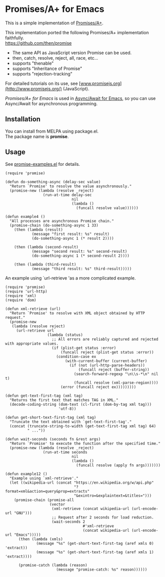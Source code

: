 Promises/A+ for Emacs
=====================

This is a simple implementation of [Promises/A+](https://promisesaplus.com/).  

This implementation ported the following Promises/A+ implementation faithfully.  
https://github.com/then/promise

* The same API as JavaScript version Promise can be used.
 * then, catch, resolve, reject, all, race, etc...
* supports "thenable"
* supports "Inheritance of Promise"
* supports "rejection-tracking"

For detailed tutorials on its use, see [www.promisejs.org](http://www.promisejs.org/) (JavaScript).

*Promises/A+ for Emacs* is used in [Async/Await for Emacs](https://github.com/chuntaro/emacs-async-await), so you can use Async/Await for asynchronous programming.

Installation
------------

You can install from MELPA using package.el.  
The package name is **promise**.

Usage
-----

See [promise-examples.el](https://github.com/chuntaro/emacs-promise/blob/master/promise-examples.el) for details.


```emacs-lisp
(require 'promise)

(defun do-something-async (delay-sec value)
  "Return `Promise' to resolve the value asynchronously."
  (promise-new (lambda (resolve _reject)
                 (run-at-time delay-sec
                              nil
                              (lambda ()
                                (funcall resolve value))))))

(defun example4 ()
  "All processes are asynchronous Promise chain."
  (promise-chain (do-something-async 1 33)
    (then (lambda (result)
            (message "first result: %s" result)
            (do-something-async 1 (* result 2))))

    (then (lambda (second-result)
            (message "second result: %s" second-result)
            (do-something-async 1 (* second-result 2))))

    (then (lambda (third-result)
            (message "third result: %s" third-result)))))
```

An example using `url-retrieve 'as a more complicated example.

```emacs-lisp
(require 'promise)
(require 'url-http)
(require 'xml)
(require 'dom)

(defun xml-retrieve (url)
  "Return `Promise' to resolve with XML object obtained by HTTP request."
  (promise-new
   (lambda (resolve reject)
     (url-retrieve url
                   (lambda (status)
                     ;; All errors are reliably captured and rejected with appropriate values.
                     (if (plist-get status :error)
                         (funcall reject (plist-get status :error))
                       (condition-case ex
                           (with-current-buffer (current-buffer)
                             (if (not (url-http-parse-headers))
                                 (funcall reject (buffer-string))
                               (search-forward-regexp "\n\\s-*\n" nil t)
                               (funcall resolve (xml-parse-region))))
                         (error (funcall reject ex)))))))))

(defun get-text-first-tag (xml tag)
  "Returns the first text that matches TAG in XML."
  (decode-coding-string (dom-text (cl-first (dom-by-tag xml tag)))
                        'utf-8))

(defun get-short-text-first-tag (xml tag)
  "Truncate the text obtained with `get-text-first-tag'."
  (concat (truncate-string-to-width (get-text-first-tag xml tag) 64)
          " ..."))

(defun wait-seconds (seconds fn &rest args)
  "Return `Promise' to execute the function after the specified time."
  (promise-new (lambda (resolve _reject)
                 (run-at-time seconds
                              nil
                              (lambda ()
                                (funcall resolve (apply fn args)))))))

(defun example12 ()
  "Example using `xml-retrieve'."
  (let ((wikipedia-url (concat "https://en.wikipedia.org/w/api.php"
                               "?format=xml&action=query&prop=extracts"
                               "&exintro=&explaintext=&titles=")))
    (promise-chain (promise-all
                    (vector
                     (xml-retrieve (concat wikipedia-url (url-encode-url "GNU")))
                     ;; Request after 2 seconds for load reduction.
                     (wait-seconds 2
                                   #'xml-retrieve
                                   (concat wikipedia-url (url-encode-url "Emacs")))))
      (then (lambda (xmls)
              (message "%s" (get-short-text-first-tag (aref xmls 0) 'extract))
              (message "%s" (get-short-text-first-tag (aref xmls 1) 'extract))))

      (promise-catch (lambda (reason)
                       (message "promise-catch: %s" reason))))))
```
